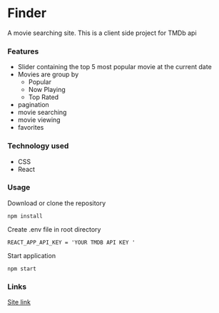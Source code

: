 # Finder
A movie searching site. This is a client side project for TMDb api

### Features

- Slider containing the top 5 most popular movie at the current date
- Movies are group by
    - Popular
	- Now Playing
	- Top Rated
- pagination
-  movie searching
- movie viewing
- favorites

### Technology used
- CSS
- React

### Usage
Download or clone the repository
```
npm install
```
Create .env file in root directory
```
REACT_APP_API_KEY = 'YOUR TMDB API KEY '
```
Start application
```
npm start
```
### Links

[Site link](https://find-er.netlify.app/)